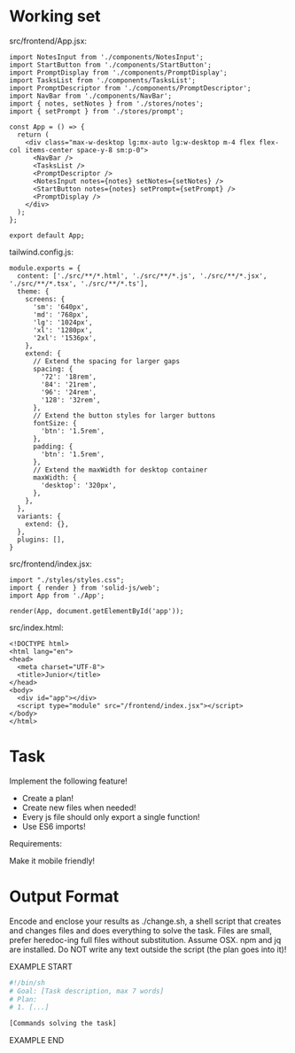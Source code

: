 # Working set

src/frontend/App.jsx:
```
import NotesInput from './components/NotesInput';
import StartButton from './components/StartButton';
import PromptDisplay from './components/PromptDisplay';
import TasksList from './components/TasksList';
import PromptDescriptor from './components/PromptDescriptor';
import NavBar from './components/NavBar';
import { notes, setNotes } from './stores/notes';
import { setPrompt } from './stores/prompt';

const App = () => {
  return (
    <div class="max-w-desktop lg:mx-auto lg:w-desktop m-4 flex flex-col items-center space-y-8 sm:p-0">
      <NavBar />
      <TasksList />
      <PromptDescriptor />
      <NotesInput notes={notes} setNotes={setNotes} />
      <StartButton notes={notes} setPrompt={setPrompt} />
      <PromptDisplay />
    </div>
  );
};

export default App;

```

tailwind.config.js:
```
module.exports = {
  content: ['./src/**/*.html', './src/**/*.js', './src/**/*.jsx', './src/**/*.tsx', './src/**/*.ts'],
  theme: {
    screens: {
      'sm': '640px',
      'md': '768px',
      'lg': '1024px',
      'xl': '1280px',
      '2xl': '1536px',
    },
    extend: {
      // Extend the spacing for larger gaps
      spacing: {
        '72': '18rem',
        '84': '21rem',
        '96': '24rem',
        '128': '32rem',
      },
      // Extend the button styles for larger buttons
      fontSize: {
        'btn': '1.5rem',
      },
      padding: {
        'btn': '1.5rem',
      },
      // Extend the maxWidth for desktop container
      maxWidth: {
        'desktop': '320px',
      },
    },
  },
  variants: {
    extend: {},
  },
  plugins: [],
}

```

src/frontend/index.jsx:
```
import "./styles/styles.css";
import { render } from 'solid-js/web';
import App from './App';

render(App, document.getElementById('app'));

```

src/index.html:
```
<!DOCTYPE html>
<html lang="en">
<head>
  <meta charset="UTF-8">
  <title>Junior</title>
</head>
<body>
  <div id="app"></div>
  <script type="module" src="/frontend/index.jsx"></script>
</body>
</html>

```


# Task

Implement the following feature!

- Create a plan!
- Create new files when needed!
- Every js file should only export a single function!
- Use ES6 imports!

Requirements:

Make it mobile friendly!



# Output Format

Encode and enclose your results as ./change.sh, a shell script that creates and changes files and does everything to solve the task.
Files are small, prefer heredoc-ing full files without substitution.
Assume OSX.
npm and jq are installed.
Do NOT write any text outside the script (the plan goes into it)!


EXAMPLE START

```sh
#!/bin/sh
# Goal: [Task description, max 7 words]
# Plan:
# 1. [...]

[Commands solving the task]
```

EXAMPLE END

